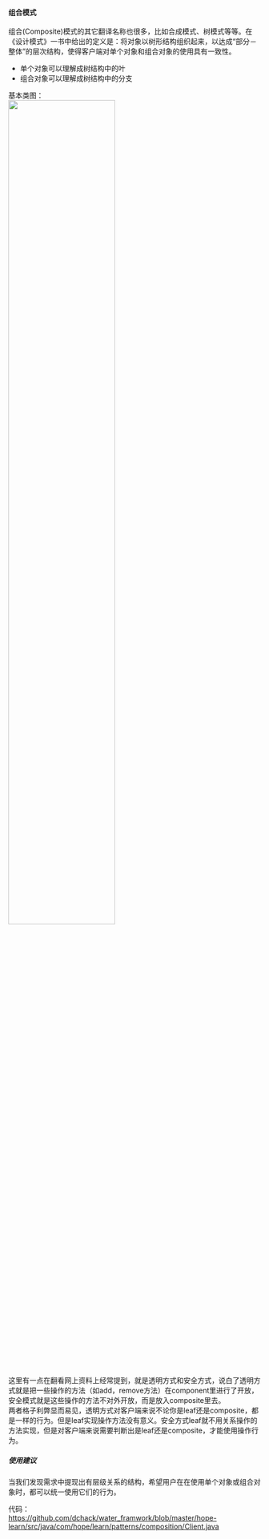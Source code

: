 #### 组合模式
组合(Composite)模式的其它翻译名称也很多，比如合成模式、树模式等等。在《设计模式》一书中给出的定义是：将对象以树形结构组织起来，以达成“部分－整体”的层次结构，使得客户端对单个对象和组合对象的使用具有一致性。

* 单个对象可以理解成树结构中的叶  
* 组合对象可以理解成树结构中的分支  

基本类图：  
<img src="https://raw.githubusercontent.com/dchack/java_read_learn/master/view/组合1.jpg" width="65%" height="65%">  

这里有一点在翻看网上资料上经常提到，就是透明方式和安全方式，说白了透明方式就是把一些操作的方法（如add，remove方法）在component里进行了开放，安全模式就是这些操作的方法不对外开放，而是放入composite里去。  
两者格子利弊显而易见，透明方式对客户端来说不论你是leaf还是composite，都是一样的行为。但是leaf实现操作方法没有意义。安全方式leaf就不用关系操作的方法实现，但是对客户端来说需要判断出是leaf还是composite，才能使用操作行为。


##### 使用建议
当我们发现需求中提现出有层级关系的结构，希望用户在在使用单个对象或组合对象时，都可以统一使用它们的行为。  

代码：  
https://github.com/dchack/water_framwork/blob/master/hope-learn/src/java/com/hope/learn/patterns/composition/Client.java
